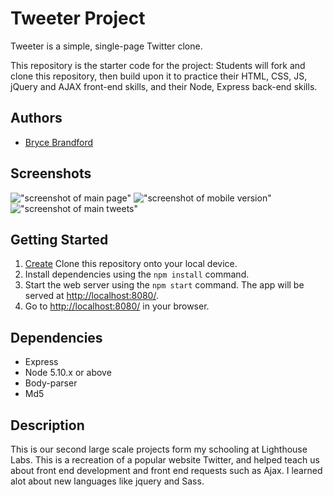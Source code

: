 # Tweeter Project

Tweeter is a simple, single-page Twitter clone.

This repository is the starter code for the project: Students will fork and clone this repository, then build upon it to practice their HTML, CSS, JS, jQuery and AJAX front-end skills, and their Node, Express back-end skills.

## Authors
- [Bryce Brandford](https://github.com/BBrandford11)

## Screenshots
!["screenshot of main page"](https://github.com/BBrandford11/tweeter/blob/master/docs/Tweeter1.png)
!["screenshot of mobile version"](https://github.com/BBrandford11/tweeter/blob/master/docs/tweeter2.png)
!["screenshot of main tweets"](https://github.com/BBrandford11/tweeter/blob/master/docs/tweeter3.png)
## Getting Started

1. [Create](https://docs.github.com/en/repositories/creating-and-managing-repositories/creating-a-repository-from-a-template) Clone this repository onto your local device.
2. Install dependencies using the `npm install` command.
3. Start the web server using the `npm start` command. The app will be served at <http://localhost:8080/>.
4. Go to <http://localhost:8080/> in your browser.

## Dependencies

- Express
- Node 5.10.x or above
- Body-parser
- Md5

## Description

This is our second large scale projects form my schooling at Lighthouse Labs. This is a recreation of a popular website Twitter, and helped teach us about front end development and front end requests such as Ajax. I learned alot about new languages like jquery and Sass.  